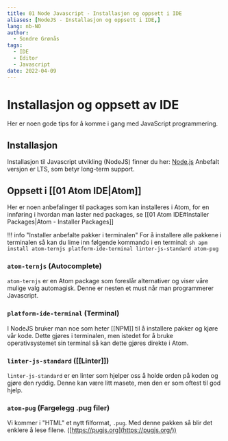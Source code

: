 ```yaml
---
title: 01 Node Javascript - Installasjon og oppsett i IDE
aliases: [NodeJS - Installasjon og oppsett i IDE,]
lang: nb-NO
author:
  - Sondre Grønås
tags:
  - IDE
  - Editor
  - Javascript
date: 2022-04-09
---
```

# Installasjon og oppsett av IDE
Her er noen gode tips for å komme i gang med JavaScript programmering.

## Installasjon
Installasjon til Javascript utvikling (NodeJS) finner du her: [Node.js](https://nodejs.org/en/)
Anbefalt versjon er LTS, som betyr long-term support.

## Oppsett i [[01 Atom IDE|Atom]]
Her er noen anbefalinger til packages som kan installeres i Atom, for en innføring i hvordan man laster ned packages, se [[01 Atom IDE#Installer Packages|Atom - Installer Packages]]

!!! info "Installer anbefalte pakker i terminalen"
	For å installere alle pakkene i terminalen så kan du lime inn følgende kommando i en terminal:
	```sh
	apm install atom-ternjs platform-ide-terminal linter-js-standard atom-pug
	```

### `atom-ternjs` (Autocomplete)
`atom-ternjs` er en Atom package som foreslår alternativer og viser våre mulige valg automagisk. Denne er nesten et must når man programmerer Javascript.

### `platform-ide-terminal` (Terminal)
I NodeJS bruker man noe som heter [[NPM]] til å installere pakker og kjøre vår kode. Dette gjøres i terminalen, men istedet for å bruke operativsystemet sin terminal så kan dette gjøres direkte i Atom.

### `linter-js-standard` ([[Linter]])
`linter-js-standard` er en linter som hjelper oss å holde orden på koden og gjøre den ryddig. Denne kan være litt masete, men den er som oftest til god hjelp.

### `atom-pug` (Fargelegg .pug filer)
Vi kommer i "HTML" et nytt filformat, `.pug`. Med denne pakken så blir det enklere å lese filene. ([https://pugjs.org](https://pugjs.org/))

